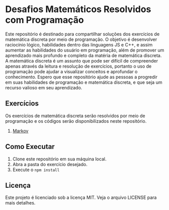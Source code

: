 # Desafios Matemáticos Resolvidos com Programação 

Este repositório é destinado para compartilhar soluções dos exercícios de matemática discreta por meio de programação. O objetivo é desenvolver raciocínio lógico, habilidades dentro das linguagens JS e C++, e assim aumentar as habilidades do usuário em programação, além de promover um aprendizado mais profundo e completo da matéria de matemática discreta. A matemática discreta é um assunto que pode ser difícil de compreender apenas através da leitura e resolução de exercícios, portanto o uso de programação pode ajudar a visualizar conceitos e aprofundar o conhecimento. Espero que esse repositório ajude as pessoas a progredir em suas habilidades de programação e matemática discreta, e que seja um recurso valioso em seu aprendizado.

## Exercícios

Os exercícios de matemática discreta serão resolvidos por meio de programação e os códigos serão disponibilizados neste repositório.
<ol>
  <li><a href="https://github.com/mascenaa/Challenges/tree/main/Markov">Markov</a></li>
</ol>

## Como Executar

1. Clone este repositório em sua máquina local.
2. Abra a pasta do exercício desejado.
3. Execute o <code>npm install</code>

## Licença

Este projeto é licenciado sob a licença MIT. Veja o arquivo LICENSE para mais detalhes.
